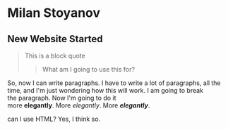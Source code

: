# Milan Stoyanov
## New Website Started

> This is a block quote
>
>> What am I going to use this for?

So, now I can write paragraphs. I have to write a lot of paragraphs, all the time, and I'm just wondering how this will work. I am going to break   
the paragraph. Now I'm going to do it <br>
more **elegantly**. More *elegantly*. More ***elegantly***. 

<p>can I use HTML? Yes, I think so.</p>
